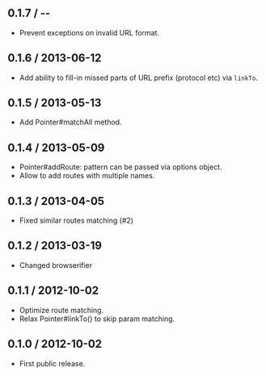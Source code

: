 0.1.7 / --
------------------

* Prevent exceptions on invalid URL format.


0.1.6 / 2013-06-12
------------------

* Add ability to fill-in missed parts of URL prefix (protocol etc) via `linkTo`.


0.1.5 / 2013-05-13
------------------

* Add Pointer#matchAll method.


0.1.4 / 2013-05-09
------------------

* Pointer#addRoute: pattern can be passed via options object.
* Allow to add routes with multiple names.


0.1.3 / 2013-04-05
------------------

* Fixed similar routes matching (#2)


0.1.2 / 2013-03-19
------------------

* Changed browserifier


0.1.1 / 2012-10-02
------------------

* Optimize route matching.
* Relax Pointer#linkTo() to skip param matching.


0.1.0 / 2012-10-02
------------------

* First public release.
